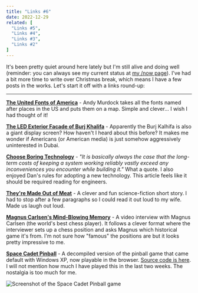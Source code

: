 ```yaml
---
title: "Links #6"
date: 2022-12-29
related: [
  "Links #5",
  "Links #4",
  "Links #3",
  "Links #2"
]
---
```


It's been pretty quiet around here lately but I'm still alive and doing well (reminder: you can always see my current status at [my /now page](/now)). I've had a bit more time to write over Christmas break, which means I have a few posts in the works. Let's start it off with a links round-up:

***

**[The United Fonts of America](https://statesider.us/us-font-map/)** - Andy Murdock takes all the fonts named after places in the US and puts them on a map. Simple and clever... I wish I had thought of it!

**[The LED Exterior Facade of Burj Khalifa](https://www.youtube.com/watch?v=BE3ZnFJ1u9o)** - Apparently the Burj Kalhifa is also a giant display screen? How haven't I heard about this before? It makes me wonder if Americans (or American media) is just somehow aggressively uninterested in Dubai.

**[Choose Boring Technology](https://mcfunley.com/choose-boring-technology)** - *"It is basically always the case that the long-term costs of keeping a system working reliably vastly exceed any inconveniences you encounter while building it."* What a quote. I also enjoyed Dan's rules for adopting a new technology. This article feels like it should be required reading for engineers.

**[They're Made Out of Meat](https://www.mit.edu/people/dpolicar/writing/prose/text/thinkingMeat.html)** - A clever and fun science-fiction short story. I had to stop after a few paragraphs so I could read it out loud to my wife.
Made us laugh out loud.

**[Magnus Carlsen's Mind-Blowing Memory](https://www.youtube.com/watch?v=eC1BAcOzHyY)** - A video interview with Magnus Carlsen (the world's best chess player). It follows a clever format where the interviewer sets up a chess position and asks Magnus which historical game it's from. I'm not sure how "famous" the positions are but it looks pretty impressive to me.

**[Space Cadet Pinball](https://alula.github.io/SpaceCadetPinball/)** - A decompiled version of the pinball game that came default with Windows XP, now playable in the browser. [Source code is here](https://github.com/alula/SpaceCadetPinball). I will not mention how much I have played this in the last two weeks. The nostalgia is too much for me.

![Screenshot of the Space Cadet Pinball game]({{site.url}}/assets/images/space-cadet-pinball.jpg)
